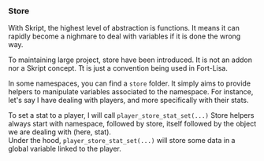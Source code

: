 ### Store
With Skript, the highest level of abstraction is functions. It means it can rapidly become a nighmare to deal with variables if it is done the wrong way.

To maintaining large project, store have been introduced. It is not an addon nor a Skript concept. Tt is just a convention being used in Fort-Lisa.

In some namespaces, you can find a `store` folder.
It simply aims to provide helpers to manipulate variables associated to the namespace. For instance, let's say I have dealing with players, and more specifically with their stats.

To set a stat to a player, I will call `player_store_stat_set(...)`
Store helpers always start with namespace, followed by store, itself followed by the object we are dealing with (here, stat).  
Under the hood, `player_store_stat_set(...)` will store some data in a global variable linked to the player.
